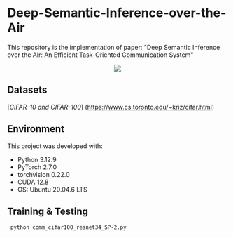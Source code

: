# Deep-Semantic-Inference-over-the-Air

This repository is the implementation of paper: "Deep Semantic Inference over the Air: An Efficient Task-Oriented Communication System"

<div align="center">
    <img src=./flowchart.svg>
</div>

## Datasets
[_CIFAR-10 and CIFAR-100_] (https://www.cs.toronto.edu/~kriz/cifar.html)

## Environment

This project was developed with:

- Python 3.12.9
- PyTorch 2.7.0
- torchvision 0.22.0
- CUDA 12.8
- OS: Ubuntu 20.04.6 LTS

## Training & Testing
```
 python comm_cifar100_resnet34_SP-2.py
```
